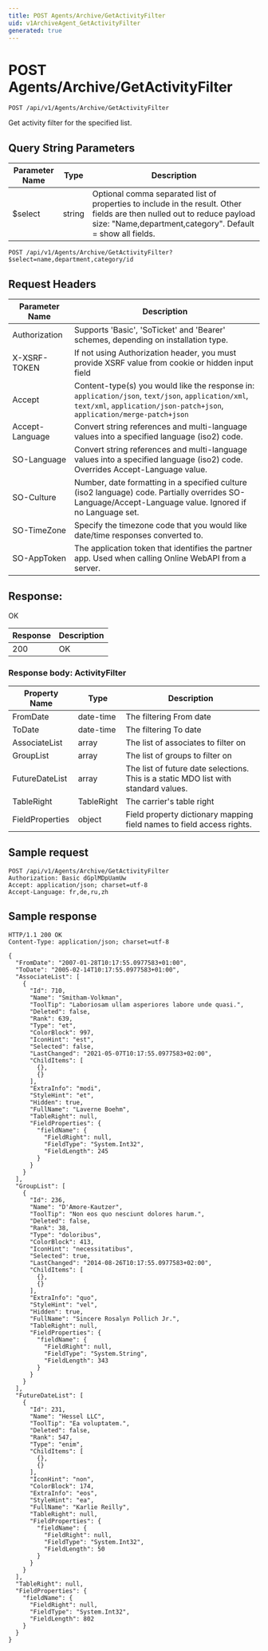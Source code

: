 ```yaml
---
title: POST Agents/Archive/GetActivityFilter
uid: v1ArchiveAgent_GetActivityFilter
generated: true
---
```


# POST Agents/Archive/GetActivityFilter

```http
POST /api/v1/Agents/Archive/GetActivityFilter
```

Get activity filter for the specified list.







## Query String Parameters

| Parameter Name | Type |  Description |
|----------------|------|--------------|
| $select | string |  Optional comma separated list of properties to include in the result. Other fields are then nulled out to reduce payload size: "Name,department,category". Default = show all fields. |

```http
POST /api/v1/Agents/Archive/GetActivityFilter?$select=name,department,category/id
```


## Request Headers

| Parameter Name | Description |
|----------------|-------------|
| Authorization  | Supports 'Basic', 'SoTicket' and 'Bearer' schemes, depending on installation type. |
| X-XSRF-TOKEN   | If not using Authorization header, you must provide XSRF value from cookie or hidden input field |
| Accept         | Content-type(s) you would like the response in: `application/json`, `text/json`, `application/xml`, `text/xml`, `application/json-patch+json`, `application/merge-patch+json` |
| Accept-Language | Convert string references and multi-language values into a specified language (iso2) code. |
| SO-Language | Convert string references and multi-language values into a specified language (iso2) code. Overrides Accept-Language value. |
| SO-Culture | Number, date formatting in a specified culture (iso2 language) code. Partially overrides SO-Language/Accept-Language value. Ignored if no Language set. |
| SO-TimeZone | Specify the timezone code that you would like date/time responses converted to. |
| SO-AppToken | The application token that identifies the partner app. Used when calling Online WebAPI from a server. |


## Response:

OK

| Response | Description |
|----------------|-------------|
| 200 | OK |

### Response body: ActivityFilter

| Property Name | Type |  Description |
|----------------|------|--------------|
| FromDate | date-time | The filtering From date |
| ToDate | date-time | The filtering To date |
| AssociateList | array | The list of associates to filter on |
| GroupList | array | The list of groups to filter on |
| FutureDateList | array | The list of future date selections. This is a static MDO list with standard values. |
| TableRight | TableRight | The carrier's table right |
| FieldProperties | object | Field property dictionary mapping field names to field access rights. |

## Sample request

```http!
POST /api/v1/Agents/Archive/GetActivityFilter
Authorization: Basic dGplMDpUamUw
Accept: application/json; charset=utf-8
Accept-Language: fr,de,ru,zh
```

## Sample response

```http_
HTTP/1.1 200 OK
Content-Type: application/json; charset=utf-8

{
  "FromDate": "2007-01-28T10:17:55.0977583+01:00",
  "ToDate": "2005-02-14T10:17:55.0977583+01:00",
  "AssociateList": [
    {
      "Id": 710,
      "Name": "Smitham-Volkman",
      "ToolTip": "Laboriosam ullam asperiores labore unde quasi.",
      "Deleted": false,
      "Rank": 639,
      "Type": "et",
      "ColorBlock": 997,
      "IconHint": "est",
      "Selected": false,
      "LastChanged": "2021-05-07T10:17:55.0977583+02:00",
      "ChildItems": [
        {},
        {}
      ],
      "ExtraInfo": "modi",
      "StyleHint": "et",
      "Hidden": true,
      "FullName": "Laverne Boehm",
      "TableRight": null,
      "FieldProperties": {
        "fieldName": {
          "FieldRight": null,
          "FieldType": "System.Int32",
          "FieldLength": 245
        }
      }
    }
  ],
  "GroupList": [
    {
      "Id": 236,
      "Name": "D'Amore-Kautzer",
      "ToolTip": "Non eos quo nesciunt dolores harum.",
      "Deleted": false,
      "Rank": 38,
      "Type": "doloribus",
      "ColorBlock": 413,
      "IconHint": "necessitatibus",
      "Selected": true,
      "LastChanged": "2014-08-26T10:17:55.0977583+02:00",
      "ChildItems": [
        {},
        {}
      ],
      "ExtraInfo": "quo",
      "StyleHint": "vel",
      "Hidden": true,
      "FullName": "Sincere Rosalyn Pollich Jr.",
      "TableRight": null,
      "FieldProperties": {
        "fieldName": {
          "FieldRight": null,
          "FieldType": "System.String",
          "FieldLength": 343
        }
      }
    }
  ],
  "FutureDateList": [
    {
      "Id": 231,
      "Name": "Hessel LLC",
      "ToolTip": "Ea voluptatem.",
      "Deleted": false,
      "Rank": 547,
      "Type": "enim",
      "ChildItems": [
        {},
        {}
      ],
      "IconHint": "non",
      "ColorBlock": 174,
      "ExtraInfo": "eos",
      "StyleHint": "ea",
      "FullName": "Karlie Reilly",
      "TableRight": null,
      "FieldProperties": {
        "fieldName": {
          "FieldRight": null,
          "FieldType": "System.Int32",
          "FieldLength": 50
        }
      }
    }
  ],
  "TableRight": null,
  "FieldProperties": {
    "fieldName": {
      "FieldRight": null,
      "FieldType": "System.Int32",
      "FieldLength": 802
    }
  }
}
```